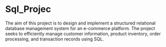 # Sql_Projec
The aim of this project is to design and implement a structured relational database management system for an e-commerce platform. The project seeks to efficiently manage customer information, product inventory, order processing, and transaction records using SQL.
